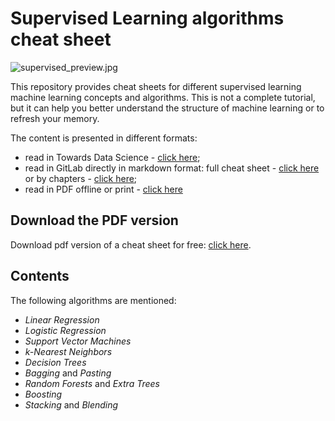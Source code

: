 # Supervised Learning algorithms cheat sheet

![supervised_preview.jpg](../img/supervised_preview.jpg)

This repository provides cheat sheets for different supervised learning machine learning concepts and algorithms.
This is not a complete tutorial, but it can help you better understand the structure of machine learning or to refresh your memory.

The content is presented in different formats:
- read in Towards Data Science - [click here](https://towardsdatascience.com/supervised-learning-algorithms-cheat-sheet-40009e7f29f5);
- read in GitLab directly in markdown format: full cheat sheet - [click here](https://gitlab.com/Winston-90/supervised_algorithms/-/blob/main/Supervised%20Learning%20Algorithms.md) or by chapters - [click here](https://gitlab.com/Winston-90/supervised_algorithms/-/tree/main/chapters);
- read in PDF offline or print - [click here](https://gitlab.com/Winston-90/supervised_algorithms/-/blob/main/Supervised%20Learning%20Algorithms.pdf)

## Download the PDF version

Download pdf version of a cheat sheet for free: [click here](https://gitlab.com/Winston-90/supervised_algorithms/-/raw/main/Supervised%20Learning%20Algorithms.pdf?inline=false).

## Contents

The following algorithms are mentioned:

- *Linear Regression*
- *Logistic Regression*
- *Support Vector Machines*
- *k-Nearest Neighbors*
- *Decision Trees*
- *Bagging* and *Pasting*
- *Random Forests* and *Extra Trees*
- *Boosting*
- *Stacking* and *Blending*
